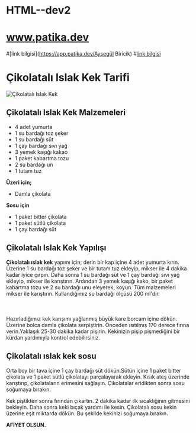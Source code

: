 # HTML--dev2
# www.patika.dev
#[link bilgisi](https://app.patika.dev/Ayşegül Biricik)
#[link bilgisi](https://github.com//aysegulbrck)
<!DOCTYPE html>
<html lang="tr">
<head>
    <meta charset="UTF-8">
    <meta http-equiv="X-UA-Compatible" content="IE=edge">
    <meta name="viewport" content="width=device-width, initial-scale=1.0">
    <title>Çikolatalı Islak Kek Tarifi</title>
</head>
<body>
    <h1>Çikolatalı Islak Kek Tarifi</h1>
    <img src="https://cdn.ye-mek.net/App_UI/Img/out/650/2017/06/cikolatali-islak-kek-resimli-yemek-tarifi(16).jpg?h=487&w=650" alt="Çikolatalı Islak Kek">
    <nav>
        <h2>Çikolatalı Islak Kek Malzemeleri</h2>
        <ul>
            <li>4 adet yumurta</li>
            <li>1 su bardağı toz şeker</li>
            <li>1 su bardağı süt</li>
            <li>1 çay bardağı sıvı yağ</li>
            <li>3 yemek kaşığı kakao</li>
            <li>1 paket kabartma tozu</li>
            <li>2 su bardağı un</li>
            <li>1 tutam tuz</li>
        </ul>
        <b>Üzeri için;</b>
        <ul>
            <li>Damla çikolata</li>
        </ul>
        <b>Sosu için</b>
        <ul>
            <li>1 paket bitter çikolata</li>
            <li>1 paket sütlü çikolata</li>
            <li>1 çay bardağı süt</li>   
        </ul>
    </nav>
<section>
    <article>
        <h2>Çikolatalı Islak Kek Yapılışı</h2>
        <p>
        <b>Çikolatalı ıslak kek</b> yapımı için; derin bir kap içine 4 adet yumurta kırın. Üzerine 1 su bardağı toz şeker ve bir tutam tuz ekleyip, mikser ile 4 dakika kadar iyice çırpın. Daha sonra 1 su bardağı süt ve 1 çay bardağı sıvı yağ ekleyip, mikser ile karıştırın. Ardından 3 yemek kaşığı kako, bir paket kabartma tozu ve 2 su bardağı unu eleyerek, koyun. Tüm malzemeleri mikser ile karıştırın. Kullandığımız su bardağı ölçüsü 200 ml'dir. <br>
        <br>
        <br>
        <br>
        Hazırladığımız kek karışımı yağlanmış büyük kare borcam içine dökün. Üzerine bolca damla çikolata serpiştirin. Önceden ısıtılmış 170 derece fırına verin.Yaklaşık 25-30 dakika kadar pişirin. Kekinizin pişip pişmediğini bir kürdan yardımıyla kontrol edebilirsiniz.
        </p>
        <h2>Çikolatalı ıslak kek sosu</h2>
        <p>
            Orta boy bir tava içine 1 çay bardağı süt dökün.Sütün içine 1 paket bitter çikolata ve 1 paket sütlü çikolatayı parçalayarak ekleyin. Kısık ateş üzerinde karıştırıp, çikolataların erimesini sağlayın. Çikolatalar eridikten sonra sosu soğumaya bırakın.
        </p>
    </article>
</section>
<footer>
    <nav>
        <p>
             Kek piştikten sonra fırından çıkartın. 2 dakika kadar ilk sıcaklığının gitmesini bekleyin. Daha sonra keki bıçak yardımı ile kesin. Çikolatalı sosu kekin üzerine eşit miktarda dökün. Bu şekilde kekinizi soğumaya bırakın.
        </p>
    </nav>
        <b>AFİYET OLSUN.</b>
</footer>


</body>
</html>